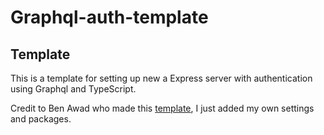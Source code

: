 # Graphql-auth-template

## Template

This is a template for setting up new a Express server with authentication using Graphql and TypeScript.

Credit to Ben Awad who made this [template](https://github.com/benawad/create-graphql-api/tree/master/packages/auth-template), I just added my own settings and packages.

